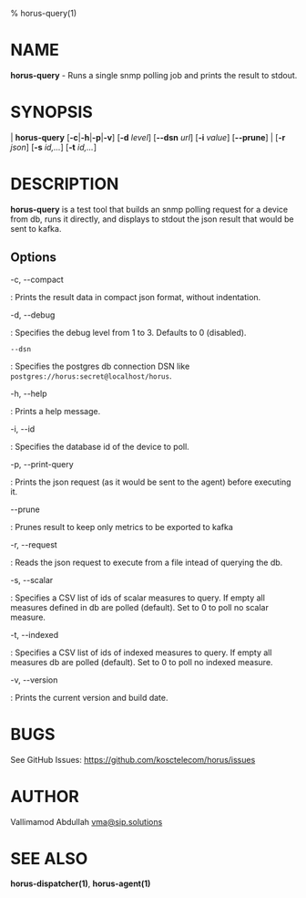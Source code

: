 % horus-query(1)

NAME
====

**horus-query** - Runs a single snmp polling job and prints the result to stdout.

SYNOPSIS
========

| **horus-query** \[**-c**|**-h**|**-p**|**-v**] \[**-d** _level_] \[**--dsn** _url_] \[**-i** _value_] \[**--prune**]
|                 \[**-r** _json_] \[**-s** _id,..._] \[**-t** _id,..._]

DESCRIPTION
===========

**horus-query** is a test tool that builds an snmp polling request for a device from db, runs it directly, and displays to stdout the json result that would be sent to kafka.

Options
-------

-c, --compact

:   Prints the result data in compact json format, without indentation.

-d, --debug

:   Specifies the debug level from 1 to 3. Defaults to 0 (disabled).

    --dsn

:   Specifies the postgres db connection DSN like `postgres://horus:secret@localhost/horus`.

-h, --help

:   Prints a help message.

-i, --id

:   Specifies the database id of the device to poll.

-p, --print-query

:   Prints the json request (as it would be sent to the agent) before executing it.

--prune

:   Prunes result to keep only metrics to be exported to kafka

-r, --request

:   Reads the json request to execute from a file intead of querying the db.

-s, --scalar

:   Specifies a CSV list of ids of scalar measures to query. If empty all measures defined in db are polled (default). Set to 0 to poll no scalar measure.

-t, --indexed

:   Specifies a CSV list of ids of indexed measures to query. If empty all measures db are polled (default). Set to 0 to poll no indexed measure.

-v, --version

:   Prints the current version and build date.

BUGS
====

See GitHub Issues: <https://github.com/kosctelecom/horus/issues>

AUTHOR
======

Vallimamod Abdullah <vma@sip.solutions>

SEE ALSO
========

**horus-dispatcher(1)**, **horus-agent(1)**
